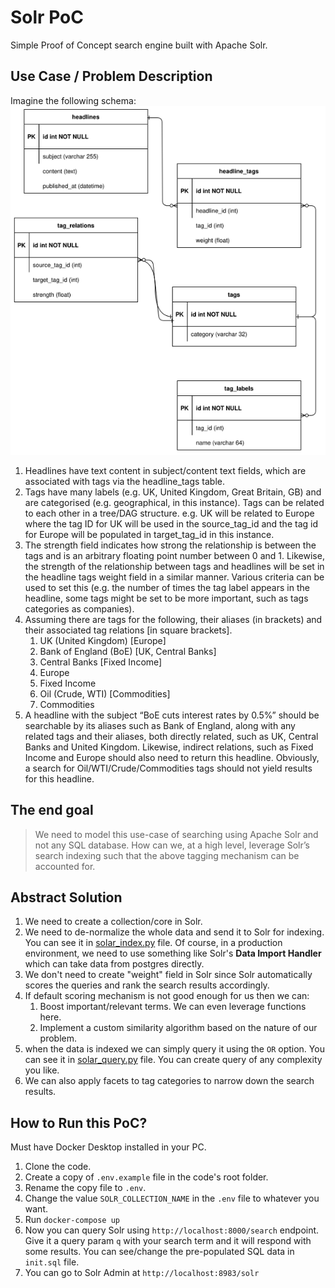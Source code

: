 # Solr PoC

Simple Proof of Concept search engine built with Apache Solr.

## Use Case / Problem Description
Imagine the following schema:
![Schema](./schema.png)

1. Headlines have text content in subject/content text fields, which are associated with tags via the headline_tags table.
2. Tags have many labels (e.g. UK, United Kingdom, Great Britain, GB) and are categorised (e.g. geographical, in this instance). Tags can be related to each other in a tree/DAG structure. e.g. UK will be related to Europe where the tag ID for UK will be used in the source_tag_id and the tag id for Europe will be populated in target_tag_id in this instance.
3. The strength field indicates how strong the relationship is between the tags and is an arbitrary floating point number between 0 and 1. Likewise, the strength of the relationship between tags and headlines will be set in the headline tags weight field in a similar manner. Various criteria can be used to set this (e.g. the number of times the tag label appears in the headline, some tags might be set to be more important, such as tags categories as companies).
4. Assuming there are tags for the following, their aliases (in brackets) and their associated tag relations [in square brackets]. 
   1. UK (United Kingdom) [Europe]
   2. Bank of England (BoE) [UK, Central Banks]
   3. Central Banks [Fixed Income]
   4. Europe 
   5. Fixed Income 
   6. Oil (Crude, WTI) [Commodities]
   7. Commodities
5. A headline with the subject “BoE cuts interest rates by 0.5%” should be searchable by its aliases such as Bank of England, along with any related tags and their aliases, both directly related, such as UK, Central Banks and United Kingdom. Likewise, indirect relations, such as Fixed Income and Europe should also need to return this headline. Obviously, a search for Oil/WTI/Crude/Commodities tags should not yield results for this headline.

## The end goal
> We need to model this use-case of searching using Apache Solr and not any SQL database. How can we, at a high level, leverage Solr’s search indexing such that the above tagging mechanism can be accounted for.

## Abstract Solution
1. We need to create a collection/core in Solr.
2. We need to de-normalize the whole data and send it to Solr for indexing. You can see it in [solar_index.py](./solr_index.py) file. Of course, in a production environment, we need to use something like Solr's **Data Import Handler** which can take data from postgres directly.
3. We don't need to create "weight" field in Solr since Solr automatically scores the queries and rank the search results accordingly. 
4. If default scoring mechanism is not good enough for us then we can:
   1. Boost important/relevant terms. We can even leverage functions here.
   2. Implement a custom similarity algorithm based on the nature of our problem.
5. when the data is indexed we can simply query it using the `OR` option. You can see it in [solar_query.py](./solr_query.py) file. You can create query of any complexity you like.
6. We can also apply facets to tag categories to narrow down the search results.


## How to Run this PoC?

Must have Docker Desktop installed in your PC.

1. Clone the code.
2. Create a copy of `.env.example` file in the code's root folder.
3. Rename the copy file to `.env`.
4. Change the value `SOLR_COLLECTION_NAME` in the `.env` file to whatever you want.
5. Run `docker-compose up`
6. Now you can query Solr using `http://localhost:8000/search` endpoint. Give it a query param `q` with your search term and it will respond with some results. You can see/change the pre-populated SQL data in `init.sql` file.
7. You can go to Solr Admin at `http://localhost:8983/solr`
